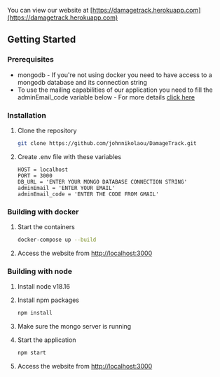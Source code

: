 You can view our website at [https://damagetrack.herokuapp.com](https://damagetrack.herokuapp.com)

<!-- GETTING STARTED -->
## Getting Started

### Prerequisites

* mongodb - If you're not using docker you need to have access to a mongodb database and its connection string
* To use the mailing capabilities of our application you need to fill the adminEmail_code variable below - For more details [click here](https://support.google.com/accounts/answer/185833)

### Installation

1. Clone the repository
   ```sh
   git clone https://github.com/johnnikolaou/DamageTrack.git
   ```

2. Create .env file with these variables
   ```
   HOST = localhost
   PORT = 3000
   DB_URL = 'ENTER YOUR MONGO DATABASE CONNECTION STRING'
   adminEmail = 'ENTER YOUR EMAIL'
   adminEmail_code = 'ENTER THE CODE FROM GMAIL'
   ```
   
### Building with docker

1. Start the containers
   ```sh
   docker-compose up --build
   ```

2. Access the website from [http://localhost:3000](http://localhost:3000)

### Building with node

1. Install node v18.16

2. Install npm packages
   ```sh
   npm install
   ```
3. Make sure the mongo server is running

4. Start the application
   ```sh
   npm start
   ```
 
5. Access the website from [http://localhost:3000](http://localhost:3000)
